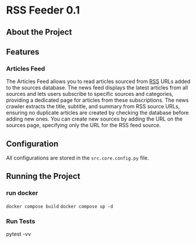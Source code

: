 # RSS Feeder 0.1

## About the Project

## Features
### Articles Feed
The Articles Feed allows you to read articles sourced from [RSS](https://www.rssboard.org/rss-specification) URLs added to the sources database. The news feed displays the latest articles from all sources and lets users subscribe to specific sources and categories, providing a dedicated page for articles from these subscriptions. The news crawler extracts the title, subtitle, and summary from RSS source URLs, ensuring no duplicate articles are created by checking the database before adding new ones. You can create new sources by adding the URL on the sources page, specifying only the URL for the RSS feed source.

## Configuration
All configurations are stored in the `src.core.config.py` file.

## Running the Project
### run docker
`docker compose build`
`docker compose up -d`

### Run Tests
pytest -vv
